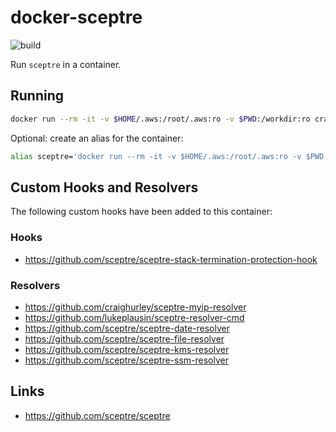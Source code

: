 # docker-sceptre

![build](https://github.com/craighurley/docker-sceptre/workflows/build/badge.svg)

Run `sceptre` in a container.

## Running

```sh
docker run --rm -it -v $HOME/.aws:/root/.aws:ro -v $PWD:/workdir:ro craighurley/sceptre
```

Optional: create an alias for the container:

```sh
alias sceptre='docker run --rm -it -v $HOME/.aws:/root/.aws:ro -v $PWD:/workdir:ro craighurley/sceptre'
```

## Custom Hooks and Resolvers

The following custom hooks have been added to this container:

### Hooks

- <https://github.com/sceptre/sceptre-stack-termination-protection-hook>

### Resolvers

- <https://github.com/craighurley/sceptre-myip-resolver>
- <https://github.com/lukeplausin/sceptre-resolver-cmd>
- <https://github.com/sceptre/sceptre-date-resolver>
- <https://github.com/sceptre/sceptre-file-resolver>
- <https://github.com/sceptre/sceptre-kms-resolver>
- <https://github.com/sceptre/sceptre-ssm-resolver>

## Links

- <https://github.com/sceptre/sceptre>
